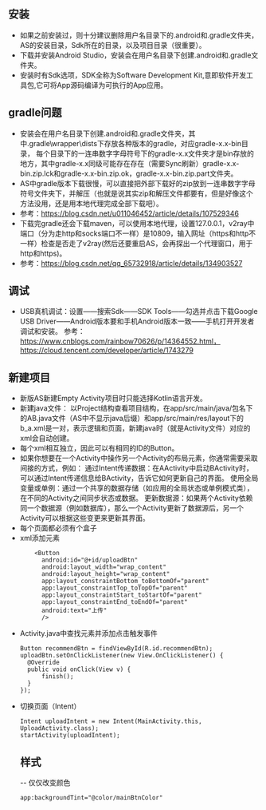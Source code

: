 ## 安装
- 如果之前安装过，则十分建议删除用户名目录下的.android和.gradle文件夹，AS的安装目录，Sdk所在的目录，以及项目目录（很重要）。
- 下载并安装Android Studio，安装会在用户名目录下创建.android和.gradle文件夹。
- 安装时有Sdk选项，SDK全称为Software Development Kit,意即软件开发工具包,它可将App源码编译为可执行的App应用。
## gradle问题
- 安装会在用户名目录下创建.android和.gradle文件夹，其中.gradle\wrapper\dists下存放各种版本的gradle，对应gradle-x.x-bin目录，
每个目录下的一连串数字字母符号下的gradle-x.x文件夹才是bin存放的地方，其中gradle-x.x同级可能存在存在（需要Sync刷新）gradle-x.x-bin.zip.lck和gradle-x.x-bin.zip.ok，gradle-x.x-bin.zip.part文件夹。
- AS中gradle版本下载很慢，可以直接把外部下载好的zip放到一连串数字字母符号文件夹下，并解压（也就是说其实zip和解压文件都要有，但是好像这个方法没用，还是用本地代理完成全部下载吧）。
- 参考：https://blog.csdn.net/u011046452/article/details/107529346
- 下载完gradle还会下载maven，可以使用本地代理，设置127.0.0.1，v2ray中端口（分为走http和socks端口不一样）是10809，输入网址（https和http不一样）检查是否走了v2ray(然后还要重启AS，会再探出一个代理窗口，用于http和https)。
- 参考：https://blog.csdn.net/qq_65732918/article/details/134903527
## 调试
- USB真机调试：设置——搜索Sdk——SDK Tools——勾选并点击下载Google USB Driver——Android版本要和手机Android版本一致——手机打开开发者调试和安装。
参考：https://www.cnblogs.com/rainbow70626/p/14364552.html，https://cloud.tencent.com/developer/article/1743279
## 新建项目
- 新版AS新建Empty Activity项目时只能选择Kotlin语言开发。
- 新建java文件：
  以Project结构查看项目结构，在app/src/main/java/包名下的AB.java文件（AS中不显示java后缀）和app/src/main/res/layout下的b_a.xml是一对，表示逻辑和页面，新建java时（就是Activity文件）对应的xml会自动创建。
- 每个xml相互独立，因此可以有相同的ID的Button。
- 如果你想要在一个Activity中操作另一个Activity的布局元素，你通常需要采取间接的方式，例如：
通过Intent传递数据：在AActivity中启动BActivity时，可以通过Intent传递信息给BActivity，告诉它如何更新自己的界面。
使用全局变量或单例：通过一个共享的数据存储（如应用的全局状态或单例模式类），在不同的Activity之间同步状态或数据。
更新数据源：如果两个Activity依赖同一个数据源（例如数据库），那么一个Activity更新了数据源后，另一个Activity可以根据这些变更来更新其界面。
- 每个页面都必须有个盒子
- xml添加元素
  ```
      <Button
        android:id="@+id/uploadBtn"
        android:layout_width="wrap_content"
        android:layout_height="wrap_content"
        app:layout_constraintBottom_toBottomOf="parent"
        app:layout_constraintTop_toTopOf="parent"
        app:layout_constraintStart_toStartOf="parent"
        app:layout_constraintEnd_toEndOf="parent"
        android:text="上传"
        />
  ```
- Activity.java中查找元素并添加点击触发事件
  ```
  Button recommendBtn = findViewById(R.id.recommendBtn);
  uploadBtn.setOnClickListener(new View.OnClickListener() {
    @Override
    public void onClick(View v) {
        finish();
    }
  });
  ```
- 切换页面（Intent）
  ```
  Intent uploadIntent = new Intent(MainActivity.this, UploadActivity.class);
  startActivity(uploadIntent);
  ```
  ## 样式
  -- 仅仅改变颜色
  ```
  app:backgroundTint="@color/mainBtnColor"
  ```
  


